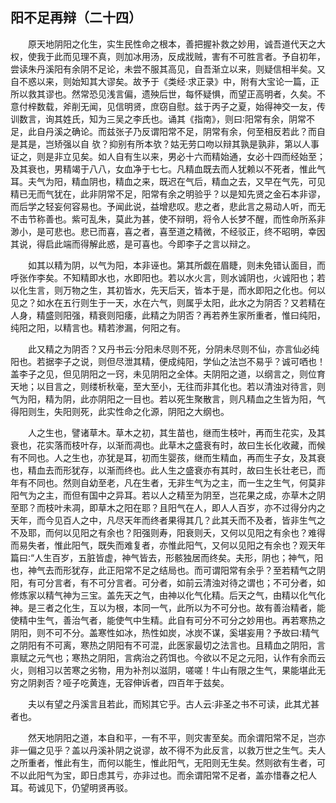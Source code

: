 ## 阳不足再辩（二十四）


&emsp;&emsp;原天地阴阳之化生，实生民性命之根本，善把握补救之妙用，诚吾道代天之大权，使我于此而见理不真，则加冰用汤，反成戕贼，害有不可胜言者。予自初年，尝读朱丹溪阳有余阴不足论，未尝不服其高见，自吾渐立以来，则疑信相半矣。又自不惑以来，则始知其大谬矣。故予于《类经·求正录》中，附有大宝论一篇，正所以救其谬也。然常恐见浅言偏，遗殃后世，每怀疑惧，而望正高明者，久矣。不意付梓数载，斧削无闻，见信明贤，庶窃自慰。兹于丙子之夏，始得神交一友，传训数言，询其姓氏，知为三吴之李氏也。诵其《指南》，则曰∶阳常有余，阴常不足，此自丹溪之确论。而兹张子乃反谓阳常不足，阴常有余，何至相反若此？而自是其是，岂矫强以自 欤？抑别有所本欤？姑无劳口吻以辩其孰是孰非，第以人事证之，则是非立见矣。如人自有生以来，男必十六而精始通，女必十四而经始至；及其衰也，男精竭于八八，女血净于七七。凡精血既去而人犹赖以不死者，惟此气耳。夫气为阳，精血阴也，精血之来，既迟在气后，精血之去，又早在气先，可见精已无而气犹在，此非阴常不足，阳常有余之明验乎？以是知先贤之金石本非谬，而后学之轻妄何容易也。予闻此说，益增悲叹。悲之者，悲此言之易动人听，而无不击节称善也。紫可乱朱，莫此为甚，使不辩明，将令人长梦不醒，而性命所系非渺小，是可悲也。悲已而喜，喜之者，喜至道之精微，不经驳正，终不昭明，幸因其说，得启此端而得解此惑，是可喜也。今即李子之言以辩之。

&emsp;&emsp;如其以精为阴，以气为阳，本非诬也。第其所觑在眉睫，则未免错认面目，而呼张作李矣。不知精即水也，水即阳也。若以水火言，则水诚阴也，火诚阳也；若以化生言，则万物之生，其初皆水，先天后天，皆本于是，而水即阳之化也。何以见之？如水在五行则生于一天，水在六气，则属乎太阳，此水之为阴否？又若精在人身，精盛则阳强，精衰则阳痿，此精之为阴否？再若养生家所重者，惟曰纯阳，纯阳之阳，以精言也。精若渗漏，何阳之有。

&emsp;&emsp;此又精之为阴否？又丹书云∶分阳未尽则不死，分阴未尽则不仙，亦言仙必纯阳也。若据李子之说，则但尽泄其精，便成纯阳，学仙之法岂不易乎？诚可哂也！盖李子之见，但见阴阳之一窍，未见阴阳之全体。夫阴阳之道，以纲言之，则位育天地；以目言之，则缕析秋毫，至大至小，无往而非其化也。若以清浊对待言，则气为阳，精为阴，此亦阴阳之一目也。若以死生聚散言，则凡精血之生皆为阳，气得阳则生，失阳则死，此实性命之化源，阴阳之大纲也。

&emsp;&emsp;人之生也，譬诸草木。草木之初，其生苗也，继而生枝叶，再而生花实，及其衰也，花实落而枝叶存，以渐而凋也。此草木之盛衰有时，故曰生长化收藏，而候有不同也。人之生也，亦犹是耳，初而生婴孩，继而生精血，再而生子女，及其衰也，精血去而形犹存，以渐而终也。此人生之盛衰亦有其时，故曰生长壮老已，而年有不同也。然则自幼至老，凡在生者，无非生气为之主，而一生之生气，何莫非阳气为之主，而但有国中之异耳。若以人之精至为阴至，岂花果之成，亦草木之阴至耶？而枝叶未凋，即草木之阳在耶？且阳气在人，即人人百岁，亦不过得分内之天年，而今见百人之中，凡尽天年而终者果得其几？此其夭而不及者，皆非生气之不及耶，而何以见阳之有余也？阳强则寿，阳衰则夭，又何以见阳之有余也？难得而易失者，惟此阳气，既失而难复者，亦惟此阳气，又何以见阳之有余也？观天年篇曰∶“人生百岁，五脏皆虚，神气皆去，形骸独居而终矣。夫形，阴也；神气，阳也，神气去而形犹存，此正阳常不足之结局也。而可谓阳常有余乎？至若精气之阴阳，有可分言者，有不可分言者。可分者，如前云清浊对待之谓也；不可分者，如修炼家以精气神为三宝。盖先天之气，由神以化气化精。后天之气，由精以化气化神。是三者之化生，互以为根，本同一气，此所以为不可分也。故有善治精者，能使精中生气，善治气者，能使气中生精。此自有可分不可分之妙用也。再若寒热之阴阳，则不可不分。盖寒性如冰，热性如炭，冰炭不谋，奚堪妄用？予故曰∶精气之阴阳有不可离，寒热之阴阳有不可混，此医家最切之法言也。且精血之阴阳，言禀赋之元气也；寒热之阴阳，言病治之药饵也。今欲以不足之元阳，认作有余而云火，则相习以苦寒之劣物，用为补剂以滋阴，嗟嗟！牛山有限之生气，果能堪此无穷之阴剥否？哑子吃黄连，无容伸诉者，四百年于兹矣。

&emsp;&emsp;夫以有望之丹溪言且若此，而矧其它乎。古人云∶非圣之书不可读，此其尤甚者也。

&emsp;&emsp;然天地阴阳之道，本自和平，一有不平，则灾害至矣。而余谓阳常不足，岂亦非一偏之见乎？盖以丹溪补阴之说谬，故不得不为此反言，以救万世之生气。夫人之所重者，惟此有生，而何以能生，惟此阳气，无阳则无生矣。然则欲有生者，可不以此阳气为宝，即日虑其亏，亦非过也。而余谓阳常不足者，盖亦惜春之杞人耳。苟诚见下，仍望明贤再驳。


